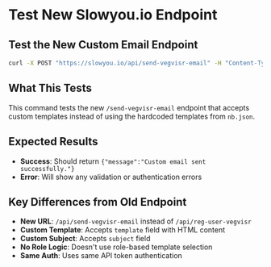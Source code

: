 # Test New Slowyou.io Endpoint

## Test the New Custom Email Endpoint

```bash
curl -X POST "https://slowyou.io/api/send-vegvisr-email" -H "Content-Type: application/json" -H "Authorization: Bearer [API_KEY]" -d '{"email":"alivenesslab.org@gmail.com","template":"<html><body><h1>Test Invitation</h1><p>This is a test invitation email from vegvisr.org</p><a href=\"https://www.vegvisr.org/join-room?invitation=test123\">Join Room</a></body></html>","subject":"Test Invitation from Vegvisr","callbackUrl":"https://www.vegvisr.org/join-room?invitation=test123"}'
```

## What This Tests

This command tests the new `/send-vegvisr-email` endpoint that accepts custom templates instead of using the hardcoded templates from `nb.json`.

## Expected Results

- **Success**: Should return `{"message":"Custom email sent successfully."}`
- **Error**: Will show any validation or authentication errors

## Key Differences from Old Endpoint

- **New URL**: `/api/send-vegvisr-email` instead of `/api/reg-user-vegvisr`
- **Custom Template**: Accepts `template` field with HTML content
- **Custom Subject**: Accepts `subject` field
- **No Role Logic**: Doesn't use role-based template selection
- **Same Auth**: Uses same API token authentication
